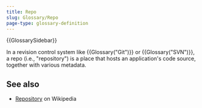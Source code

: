 ```yaml
---
title: Repo
slug: Glossary/Repo
page-type: glossary-definition
---
```


{{GlossarySidebar}}

In a revision control system like {{Glossary("Git")}} or {{Glossary("SVN")}}, a repo (i.e., "repository") is a place that hosts an application's code source, together with various metadata.

## See also

- [Repository](https://en.wikipedia.org/wiki/Repository_%28revision_control%29) on Wikipedia
